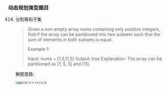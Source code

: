 ### 动态规划类型题目

416. 分割等和子集

     > Given a non-empty array nums containing only positive integers, find if the array can be partitioned into two subsets such that the sum of elements in both subsets is equal.
     >
     >  
     >
     > Example 1:
     >
     > Input: nums = [1,5,11,5]
     > Output: true
     > Explanation: The array can be partitioned as [1, 5, 5] and [11].

     解题思路:

     <img src="https://tva1.sinaimg.cn/large/007S8ZIlgy1gjlfsvnxl6j30qc11wx6p.jpg" alt="截屏2020-10-11 下午3.42.26" style="zoom:50%;" />

     

